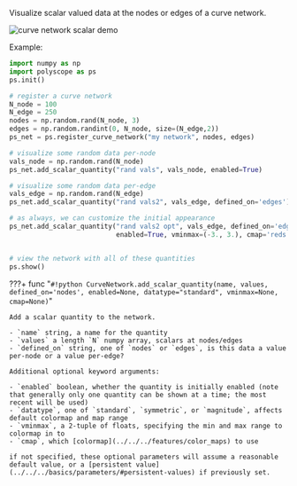 Visualize scalar valued data at the nodes or edges of a curve network.

![curve network scalar demo]({{url.prefix}}/media/curve_network_scalar.jpeg)

Example:
```python
import numpy as np
import polyscope as ps
ps.init()

# register a curve network 
N_node = 100
N_edge = 250
nodes = np.random.rand(N_node, 3)
edges = np.random.randint(0, N_node, size=(N_edge,2))
ps_net = ps.register_curve_network("my network", nodes, edges)

# visualize some random data per-node
vals_node = np.random.rand(N_node)
ps_net.add_scalar_quantity("rand vals", vals_node, enabled=True)

# visualize some random data per-edge
vals_edge = np.random.rand(N_edge)
ps_net.add_scalar_quantity("rand vals2", vals_edge, defined_on='edges')

# as always, we can customize the initial appearance
ps_net.add_scalar_quantity("rand vals2 opt", vals_edge, defined_on='edges', 
                           enabled=True, vminmax=(-3., 3.), cmap='reds')


# view the network with all of these quantities
ps.show() 
```

???+ func "`#!python CurveNetwork.add_scalar_quantity(name, values, defined_on='nodes', enabled=None, datatype="standard", vminmax=None, cmap=None)`"

    Add a scalar quantity to the network.

    - `name` string, a name for the quantity
    - `values` a length `N` numpy array, scalars at nodes/edges
    - `defined_on` string, one of `nodes` or `edges`, is this data a value per-node or a value per-edge?
    
    Additional optional keyword arguments:

    - `enabled` boolean, whether the quantity is initially enabled (note that generally only one quantity can be shown at a time; the most recent will be used)
    - `datatype`, one of `standard`, `symmetric`, or `magnitude`, affects default colormap and map range
    - `vminmax`, a 2-tuple of floats, specifying the min and max range to colormap in to
    - `cmap`, which [colormap](../../../features/color_maps) to use
    
    if not specified, these optional parameters will assume a reasonable default value, or a [persistent value](../../../basics/parameters/#persistent-values) if previously set.
    
